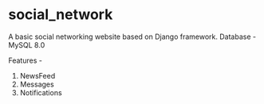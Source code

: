 # social_network
A basic social networking website based on Django framework.
Database - MySQL 8.0

Features - 
1. NewsFeed
2. Messages
3. Notifications